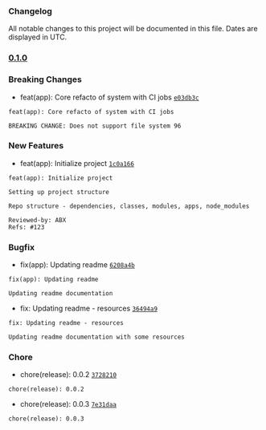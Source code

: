 ### Changelog

All notable changes to this project will be documented in this file. Dates are displayed in UTC.



### [0.1.0]()

### Breaking Changes

- feat(app): Core refacto of system with CI jobs [`e03db3c`](https://github.com/ifx-code/changelog/commit/e03db3cd8809440f8e7bcd9dcb3ec66b3fed1949)
```
feat(app): Core refacto of system with CI jobs

BREAKING CHANGE: Does not support file system 96
```


### New Features

- feat(app): Initialize project [`1c0a166`](https://github.com/ifx-code/changelog/commit/1c0a166e51c4a341806ef7cf7cfb9028972630f8)
```
feat(app): Initialize project

Setting up project structure

Repo structure - dependencies, classes, modules, apps, node_modules

Reviewed-by: ABX
Refs: #123
```

### Bugfix

- fix(app): Updating readme [`6208a4b`](https://github.com/ifx-code/changelog/commit/6208a4b9074cba038ea444b58dbce8f6b6f5d616)
```
fix(app): Updating readme

Updating readme documentation
```
- fix: Updating readme - resources [`36494a9`](https://github.com/ifx-code/changelog/commit/36494a9e4a4ca4dbd51a3d2b33537d2bb9041728)
```
fix: Updating readme - resources

Updating readme documentation with some resources
```

### Chore

- chore(release): 0.0.2 [`3728210`](https://github.com/ifx-code/changelog/commit/3728210041b1f49fbe806ae66a998039cc741ea4)
```
chore(release): 0.0.2
```
- chore(release): 0.0.3 [`7e31daa`](https://github.com/ifx-code/changelog/commit/7e31daaf3da6808cab43554fdcdc3a1e81a7481f)
```
chore(release): 0.0.3
```

